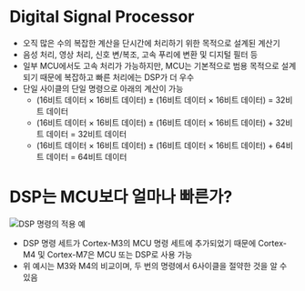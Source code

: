 # Digital Signal Processor
- 오직 많은 수의 복잡한 계산을 단시간에 처리하기 위한 목적으로 설계된 계산기
- 음성 처리, 영상 처리, 신호 변/복조, 고속 푸리에 변환 및 디지털 필터 등
- 일부 MCU에서도 고속 처리가 가능하지만, MCU는 기본적으로 범용 목적으로 설계되기 때문에 복잡하고 빠른 처리에는 DSP가 더 우수
- 단일 사이클의 단일 명령으로 아래의 계산이 가능
	- (16비트 데이터 × 16비트 데이터) ± (16비트 데이터 × 16비트 데이터) = 32비트 데이터  
	- (16비트 데이터 × 16비트 데이터) ± (16비트 데이터 × 16비트 데이터) + 32비트 데이터 = 32비트 데이터  
	- (16비트 데이터 × 16비트 데이터) ± (16비트 데이터 × 16비트 데이터) + 64비트 데이터 = 64비트 데이터

# DSP는 MCU보다 얼마나 빠른가?

![DSP 명령의 적용 예](https://www.e4ds.com/news_photo/1TSB67LENZSCIDY4M20T.JPG)

- DSP 명령 세트가 Cortex-M3의 MCU 명령 세트에 추가되었기 때문에 Cortex-M4 및 Cortex-M7은 MCU 또는 DSP로 사용 가능
- 위 예시는 M3와 M4의 비교이며, 두 번의 명령에서 6사이클을 절약한 것을 알 수 있음
